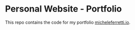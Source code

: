 # Personal Website - Portfolio

This repo contains the code for my portfolio [micheleferretti.io](https://micheleferretti.io).

